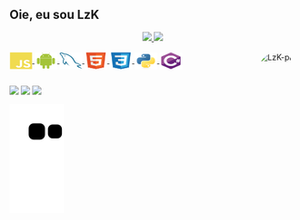 ## Oie, eu sou LzK
<div align="center">
  <a href="https://github.com/001zk">
  <img height="130em" src="https://github-readme-stats.vercel.app/api?username=001zk&show_icons=true&theme=synthwave&include_all_commits=true&count_private=true"/>
  <img height="130em" src="https://github-readme-stats.vercel.app/api/top-langs/?username=001zk&layout=compact&langs_count=7&theme=synthwave"/>
</div>
<div style="display: inline_block"><br>
  

  <img align="center" alt="LzK-Js" height="30" width="40" src="https://raw.githubusercontent.com/devicons/devicon/master/icons/javascript/javascript-plain.svg">
  <img align="center" alt="LzK-android" height="30" width="40" src="https://raw.githubusercontent.com/devicons/devicon/master/icons/android/android-original.svg">
  <img align="center" alt="LzK-mysql" height="30" width="40" src="https://raw.githubusercontent.com/devicons/devicon/master/icons/mysql/mysql-original.svg">
  <img align="center" alt="LzK-HTML" height="30" width="40" src="https://raw.githubusercontent.com/devicons/devicon/master/icons/html5/html5-original.svg">
  <img align="center" alt="LzK-CSS" height="30" width="40" src="https://raw.githubusercontent.com/devicons/devicon/master/icons/css3/css3-original.svg">
  <img align="center" alt="LzK-Python" height="30" width="40" src="https://raw.githubusercontent.com/devicons/devicon/master/icons/python/python-original.svg">
  <img align="center" alt="LzK-Csharp" height="30" width="40" src="https://raw.githubusercontent.com/devicons/devicon/master/icons/csharp/csharp-original.svg">
 <img align="right" alt="LzK-pic" height="100" style="border-radius:50px;" src="https://cdn.discordapp.com/attachments/854597857390231574/957490480583704616/e2bdc49223e075dd7ddf810756b119ad.jpg">
  </div>
  
  ##
 
<div> 
  <a href="https://instagram.com/lzk001?utm_medium=copy_link/" target="_blank"><img src="https://img.shields.io/badge/-Instagram-%23E4405F?style=for-the-badge&logo=instagram&logoColor=white" target="_blank"></a>
 <a href="https://discord.gg/T9nNYbS32E" target="_blank"><img src="https://img.shields.io/badge/Discord-7289DA?style=for-the-badge&logo=discord&logoColor=white" target="_blank"></a> 
  <a href = "mailto:Luizgustavobarros32@gmail.com"><img src="https://img.shields.io/badge/-Gmail-%23333?style=for-the-badge&logo=gmail&logoColor=white" target="_blank"></a>

 
 
  ![Snake animation](https://github.com/rafaballerini/rafaballerini/blob/output/github-contribution-grid-snake.svg)

</div>
